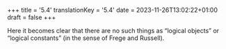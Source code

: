 +++
title = '5.4'
translationKey = '5.4'
date = 2023-11-26T13:02:22+01:00
draft = false
+++

Here it becomes clear that there are no such things as “logical objects” or “logical constants” (in the sense of Frege and Russell).
